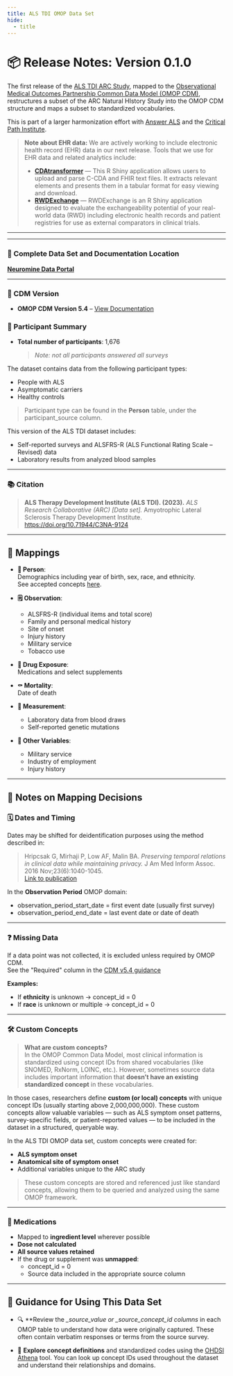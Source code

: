 ```yaml
---
title: ALS TDI OMOP Data Set
hide:
  - title
---
```


# 📦 Release Notes: Version 0.1.0

The first release of the [ALS TDI ARC Study](https://www.als.net/arc/), mapped to the [Observational Medical Outcomes Partnership Common Data Model (OMOP CDM)](https://ohdsi.github.io/CommonDataModel/), restructures a subset of the ARC Natural HIstory Study into the OMOP CDM structure and maps a subset to standardized vocabularies.

This is part of a larger harmonization effort with [Answer ALS](https://www.answerals.org/) and the [Critical Path Institute](https://c-path.org/program/critical-path-for-rare-neurodegenerative-diseases/).

> **Note about EHR data:** We are actively working to include electronic health record (EHR) data in our next release.  Tools that we use for EHR data and related analytics include:
> - [**CDAtransformer**](https://github.com/BoyceLab/CDAtransformer) — This R Shiny application allows users to upload and parse C-CDA and FHIR text files. It extracts relevant elements and presents them in a tabular format for easy viewing and download.  
> - [**RWDExchange**](https://github.com/BoyceLab/RWDExchange) — RWDExchange is an R Shiny application designed to evaluate the exchangeability potential of your real-world data (RWD) including electronic health records and patient registries for use as external comparators in clinical trials.

---

---

### 📁 Complete Data Set and Documentation Location  
**[Neuromine Data Portal](https://data.answerals.org/home)**

---

### 🧮 CDM Version  
- **OMOP CDM Version 5.4** – [View Documentation](https://ohdsi.github.io/CommonDataModel/cdm54.html)


### 👥 Participant Summary  
- **Total number of participants**: 1,676  
  > *Note: not all participants answered all surveys*

The dataset contains data from the following participant types:
- People with ALS
- Asymptomatic carriers
- Healthy controls  

> Participant type can be found in the **Person** table, under the participant_source column.

This version of the ALS TDI dataset includes:
- Self-reported surveys and ALSFRS-R (ALS Functional Rating Scale – Revised) data
- Laboratory results from analyzed blood samples

---

### 📚 Citation

> **ALS Therapy Development Institute (ALS TDI). (2023).**  *ALS Research Collaborative (ARC) [Data set].*  Amyotrophic Lateral Sclerosis Therapy Development Institute.   https://doi.org/10.71944/C3NA-9124

---

## 🧩 Mappings

- **🧍 Person**:  
  Demographics including year of birth, sex, race, and ethnicity.  
  See accepted concepts [here](https://ohdsi.github.io/CommonDataModel/cdm54.html).

- **🗒️ Observation**:  
  - ALSFRS-R (individual items and total score)  
  - Family and personal medical history  
  - Site of onset  
  - Injury history  
  - Military service  
  - Tobacco use

- **💊 Drug Exposure**:  
  Medications and select supplements

- **⚰️ Mortality**:  
  Date of death

- **🧪 Measurement**:  
  - Laboratory data from blood draws  
  - Self-reported genetic mutations

- **📌 Other Variables**:  
  - Military service  
  - Industry of employment  
  - Injury history

---

## 📌 Notes on Mapping Decisions

### 🗓️ Dates and Timing

Dates may be shifted for deidentification purposes using the method described in:

> Hripcsak G, Mirhaji P, Low AF, Malin BA.  *Preserving temporal relations in clinical data while maintaining privacy.*  J Am Med Inform Assoc. 2016 Nov;23(6):1040-1045.  
> [Link to publication](https://doi.org/10.1093/jamia/ocw001)  

In the **Observation Period** OMOP domain:
- observation_period_start_date = first event date (usually first survey)  
- observation_period_end_date = last event date or date of death

---

### ❓ Missing Data

If a data point was not collected, it is excluded unless required by OMOP CDM.  
See the "Required" column in the [CDM v5.4 guidance](https://ohdsi.github.io/CommonDataModel/cdm54.html)

**Examples:**
- If **ethnicity** is unknown → concept_id = 0  
- If **race** is unknown or multiple → concept_id = 0

---

### 🛠️ Custom Concepts
> **What are custom concepts?**  
In the OMOP Common Data Model, most clinical information is standardized using concept IDs from shared vocabularies (like SNOMED, RxNorm, LOINC, etc.). However, sometimes source data includes important information that **doesn’t have an existing standardized concept** in these vocabularies.

In those cases, researchers define **custom (or local) concepts** with unique concept IDs (usually starting above 2,000,000,000). These custom concepts allow valuable variables — such as ALS symptom onset patterns, survey-specific fields, or patient-reported values — to be included in the dataset in a structured, queryable way.

In the ALS TDI OMOP data set, custom concepts were created for:
- **ALS symptom onset**
- **Anatomical site of symptom onset**
- Additional variables unique to the ARC study

> These custom concepts are stored and referenced just like standard concepts, allowing them to be queried and analyzed using the same OMOP framework.


---

### 💊 Medications

- Mapped to **ingredient level** wherever possible  
- **Dose not calculated**  
- **All source values retained**  
- If the drug or supplement was **unmapped**:
  - concept_id = 0
  - Source data included in the appropriate source column

---

## 🧭 Guidance for Using This Data Set

- 🔍 **Review the *_source_value or *_source_concept_id columns** in each OMOP table to understand how data were originally captured. These often contain verbatim responses or terms from the source survey.

- 🧠 **Explore concept definitions** and standardized codes using the [OHDSI Athena](https://athena.ohdsi.org/) tool. You can look up concept IDs used throughout the dataset and understand their relationships and domains.
